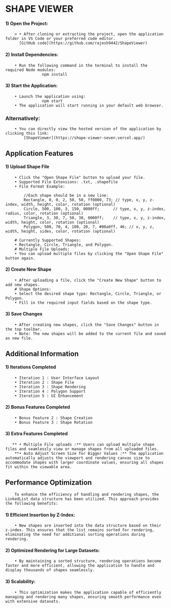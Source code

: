 # SHAPE VIEWER

#### 1) Open the Project:
        > • After cloning or extracting the project, open the application folder in VS Code or your preferred code editor.
          [GitHub code](https://github.com/rajesh9442/ShapeViewer)

#### 2) Install Dependencies:
        • Run the following command in the terminal to install the required Node modules:
                    npm install

#### 3) Start the Application:
        • Launch the application using:
                    npm start
        • The application will start running in your default web browser.

### Alternatively:
        • You can directly view the hosted version of the application by clicking this link:
            [ShapeViewer](https://shape-viewer-seven.vercel.app/)

            
## Application Features
#### 1) Upload Shape File
        • Click the "Open Shape File" button to upload your file.
        • Supported File Extensions: .txt, .shapefile
        • File Format Example:

            //Each shape should be in a new line:
            Rectangle, 0, 0, 2, 50, 50, ff0000, 73; // type, x, y, z-index, width, height, color, rotation (optional)
            Circle, 500, 100, 3, 150, 0000ff;      // type, x, y, z-index, radius, color, rotation (optional)
            Triangle, 3, 30, 7, 50, 30, 0000ff;    // type, x, y, z-index, width, height, color, rotation (optional)
            Polygon, 500, 70, 4, 100, 20, 7, #00a0ff, 46; // x, y, z, width, height, sides, color, rotation (optional)

        # Currently Supported Shapes:
        • Rectangle, Circle, Triangle, and Polygon.
        # Multiple File Uploads:
        • You can upload multiple files by clicking the "Open Shape File" button again.

#### 2) Create New Shape
        • After uploading a file, click the "Create New Shape" button to add new shapes.
        # Shape Options:
        • Select the desired shape type: Rectangle, Circle, Triangle, or Polygon.
        • Fill in the required input fields based on the shape type.

#### 3) Save Changes
        • After creating new shapes, click the "Save Changes" button in the top toolbar.
        • Note: The new shapes will be added to the current file and saved as new file.


## Additional Information
#### 1) Iterations Completed
        • Iteration 1 : User Interface Layout
        • Iteration 2 : Shape File
        • Iteration 3 : Shape Rendering
        • Iteration 4 : Polygon Support
        • Iteration 5 : UI Enhancement

#### 2) Bonus Features Completed
        • Bonus Feature 2 : Shape Creation
        • Bonus Feature 3 : Shape Rotation

#### 3) Extra Features Completed
       ** • Multiple File uploads :** Users can upload multiple shape files and seamlessly view or manage shapes from all uploaded files.
        **• Auto Adjust Screen Size for Bigger Values :** The application automatically adjusts the viewport and rendering canvas size to accommodate shapes with larger coordinate values, ensuring all shapes fit within the viewable area.



## Performance Optimization
        To enhance the efficiency of handling and rendering shapes, the LinkedList data structure has been utilized. This approach provides the following benefits:

#### 1) Efficient Insertion by Z-Index:
        • New shapes are inserted into the data structure based on their z-index. This ensures that the list remains sorted for rendering, eliminating the need for additional sorting operations during rendering.

#### 2) Optimized Rendering for Large Datasets:
        • By maintaining a sorted structure, rendering operations become faster and more efficient, allowing the application to handle and display thousands of shapes seamlessly.

#### 3) Scalability:
        • This optimization makes the application capable of efficiently managing and rendering many shapes, ensuring smooth performance even with extensive datasets.





